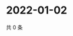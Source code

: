 # 2022-01-02

共 0 条

<!-- BEGIN WEIBO -->
<!-- 最后更新时间 Sun Jan 02 2022 02:10:23 GMT+0800 (China Standard Time) -->

<!-- END WEIBO -->
